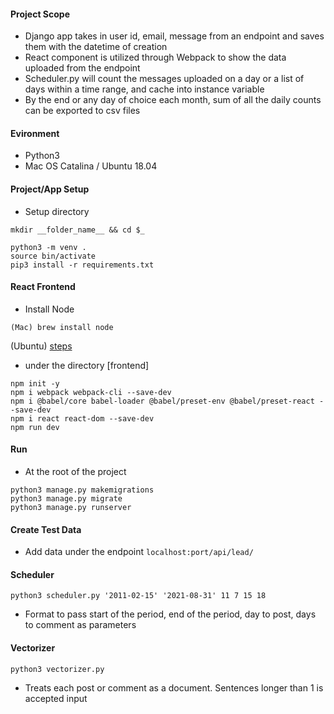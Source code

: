 #### Project Scope
- Django app takes in user id, email, message from an endpoint and saves them with the datetime of creation
- React component is utilized through Webpack to show the data uploaded from the endpoint
- Scheduler.py will count the messages uploaded on a day or a list of days within a time range, and cache into instance variable
- By the end or any day of choice each month, sum of all the daily counts can be exported to csv files

#### Evironment
- Python3
- Mac OS Catalina / Ubuntu 18.04

#### Project/App Setup
- Setup directory
```
mkdir __folder_name__ && cd $_

python3 -m venv .
source bin/activate
pip3 install -r requirements.txt
```

#### React Frontend
- Install Node
```
(Mac) brew install node
```
(Ubuntu) [steps](https://www.digitalocean.com/community/tutorials/how-to-install-node-js-on-ubuntu-18-04)

- under the directory [frontend]
```
npm init -y
npm i webpack webpack-cli --save-dev
npm i @babel/core babel-loader @babel/preset-env @babel/preset-react --save-dev
npm i react react-dom --save-dev
npm run dev
```

#### Run
- At the root of the project
```
python3 manage.py makemigrations
python3 manage.py migrate
python3 manage.py runserver
```

#### Create Test Data
- Add data under the endpoint ```localhost:port/api/lead/```


#### Scheduler
```
python3 scheduler.py '2011-02-15' '2021-08-31' 11 7 15 18
```
- Format to pass start of the period, end of the period, day to post, days to comment as parameters

#### Vectorizer
```
python3 vectorizer.py
```
- Treats each post or comment as a document. Sentences longer than 1 is accepted input
